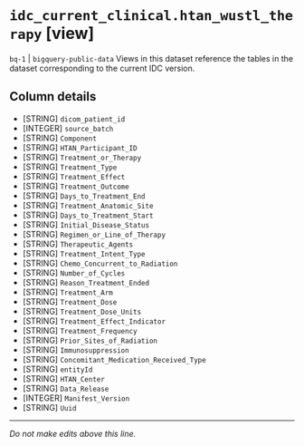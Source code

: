 # `idc_current_clinical.htan_wustl_therapy` [view]
`bq-1` | `bigquery-public-data`
Views in this dataset reference the tables in the dataset corresponding to the current IDC version.

## Column details
* [STRING]    `dicom_patient_id`
* [INTEGER]   `source_batch`
* [STRING]    `Component`
* [STRING]    `HTAN_Participant_ID`
* [STRING]    `Treatment_or_Therapy`
* [STRING]    `Treatment_Type`
* [STRING]    `Treatment_Effect`
* [STRING]    `Treatment_Outcome`
* [STRING]    `Days_to_Treatment_End`
* [STRING]    `Treatment_Anatomic_Site`
* [STRING]    `Days_to_Treatment_Start`
* [STRING]    `Initial_Disease_Status`
* [STRING]    `Regimen_or_Line_of_Therapy`
* [STRING]    `Therapeutic_Agents`
* [STRING]    `Treatment_Intent_Type`
* [STRING]    `Chemo_Concurrent_to_Radiation`
* [STRING]    `Number_of_Cycles`
* [STRING]    `Reason_Treatment_Ended`
* [STRING]    `Treatment_Arm`
* [STRING]    `Treatment_Dose`
* [STRING]    `Treatment_Dose_Units`
* [STRING]    `Treatment_Effect_Indicator`
* [STRING]    `Treatment_Frequency`
* [STRING]    `Prior_Sites_of_Radiation`
* [STRING]    `Immunosuppression`
* [STRING]    `Concomitant_Medication_Received_Type`
* [STRING]    `entityId`
* [STRING]    `HTAN_Center`
* [STRING]    `Data_Release`
* [INTEGER]   `Manifest_Version`
* [STRING]    `Uuid`

-------------------------------------------------------------------------------
*Do not make edits above this line.*
